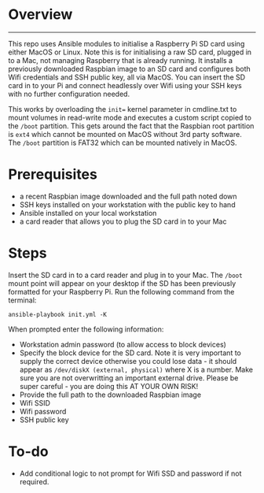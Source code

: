 # Overview
---

This repo uses Ansible modules to initialise a Raspberry Pi SD card using either MacOS or Linux. Note this is for initialising a raw SD card, plugged in to a Mac, not managing Raspberry that is already running. It installs a previously downloaded Raspbian image to an SD card and configures both Wifi credentials and SSH public key, all via MacOS. You can insert the SD card in to your Pi and connect headlessly over Wifi using your SSH keys with no further configuration needed.

This works by overloading the `init=` kernel parameter in cmdline.txt to mount volumes in read-write mode and executes a custom script copied to the `/boot` partition. This gets around the fact that the Raspbian root partition is `ext4` which cannot be mounted on MacOS without 3rd party software. The `/boot` partition is FAT32 which can be mounted natively in MacOS. 

# Prerequisites

- a recent Raspbian image downloaded and the full path noted down
- SSH keys installed on your workstation with the public key to hand
- Ansible installed on your local workstation
- a card reader that allows you to plug the SD card in to your Mac

# Steps

Insert the SD card in to a card reader and plug in to your Mac. The `/boot` mount point will appear on your desktop if the SD has been previously formatted for your Raspberry Pi. Run the following command from the terminal:

`ansible-playbook init.yml -K`

When prompted enter the following information:

- Workstation admin password (to allow access to block devices)
- Specify the block device for the SD card. Note it is very important to supply the correct device otherwise you could lose data - it should appear as `/dev/diskX (external, physical)` where X is a number. Make sure you are not overwritting an important external drive. Please be super careful - you are doing this AT YOUR OWN RISK!
- Provide the full path to the downloaded Raspbian image
- Wifi SSID
- Wifi password
- SSH public key

# To-do

- Add conditional logic to not prompt for Wifi SSD and password if not required.
